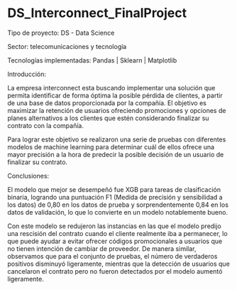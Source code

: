 # DS_Interconnect_FinalProject

Tipo de proyecto: DS - Data Science

Sector: telecomunicaciones y tecnología

Tecnologías implementadas: Pandas | Sklearn <LogisticRegression> <DecisionTreeClassifier> <RandomForestClassifier> <xgboost> <catboost> | Matplotlib 

Introducción:

La empresa interconnect esta buscando implementar una solución que permita identificar de forma óptima la posible pérdida de clientes, a partir de una base de datos proporcionada por la compañía. El objetivo es maximizar la retención de usuarios ofreciendo promociones y opciones de planes alternativos a los clientes que estén considerando finalizar su contrato con la compañía.

Para lograr este objetivo se realizaron una serie de pruebas con diferentes modelos de machine learning para determinar cuál de ellos ofrece una mayor precisión a la hora de predecir la posible decisión de un usuario de finalizar su contrato.

Conclusiones:

El modelo que mejor se desempeñó fue XGB para tareas de clasificación binaria, logrando una puntuación F1 (Medida de precisión y sensibilidad a los datos) de 0,80 en los datos de prueba y sorprendentemente 0,84 en los datos de validación, lo que lo convierte en un modelo notablemente bueno.

Con este modelo se redujeron las instancias en las que el modelo predijo una rescisión del contrato cuando el cliente realmente iba a permanecer, lo que puede ayudar a evitar ofrecer códigos promocionales a usuarios que no tienen intención de cambiar de proveedor.
De manera similar, observamos que para el conjunto de pruebas, el número de verdaderos positivos disminuyó ligeramente, mientras que la detección de usuarios que cancelaron el contrato pero no fueron detectados por el modelo aumentó ligeramente.
